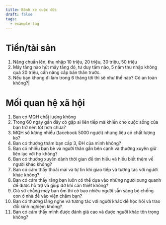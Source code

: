 ```yaml
---
title: Bánh xe cuộc đời
draft: false
tags:
  - example-tag
---
```


# Tiền/tài sản

1. Nâng chuẩn lên, thu nhập 10 triệu, 20 triệu, 30 triệu, 50 triệu
2. Mây tầng nào hút mây tầng đó, tư duy tầm nào, 5 năm thu nhập không quá 20 triệu, cần nâng cấp bản thân trước.
3. Nếu bạn khong đi làm trong 6 tháng tới thì sẽ như thế nào? Có an toàn không?|

# Mối quan hệ xã hội

1. Bạn có MQH chất lượng không
2. Trong 60 ngày gần đây có gặp ai liên tiếp mà khiến cho cuộc sống của bạn trở nên tốt hơn chưa?
3. MQH số lượng nhiều (facebook 5000 người) nhưng liệu có chất lượng ko?
4. Bạn có thường thăm bạn cấp 3, ĐH của mình không?
5. Bạn có nhiều bạn bè và người thân gần bên cạnh và thường xuyên giữ liên lạc với họ không?
6. Bạn có thường xuyên dành thời gian để tìm hiểu và hiểu biết thêm về người khác không?
7. Bạn có cảm thấy thoải mái và tự tin khi giao tiếp và tương tác với người khác không?
8. Bạn có cảm thấy rằng bạn luôn có thể dựa vào những người xung quanh để được hỗ trợ và giúp đỡ khi cần thiết không?
9. Giả sử chẳng may bạn ốm thì có bao nhiêu người sẵn sàng bỏ chồng con ở nhà để vào viện chăm bạn?
10. Bạn có thường lắng nghe và tương tác với người khác để học hỏi và trao đổi kinh nghiệm không?
11. Bạn có cảm thấy mình được đánh giá cao và được người khác tôn trọng không?
